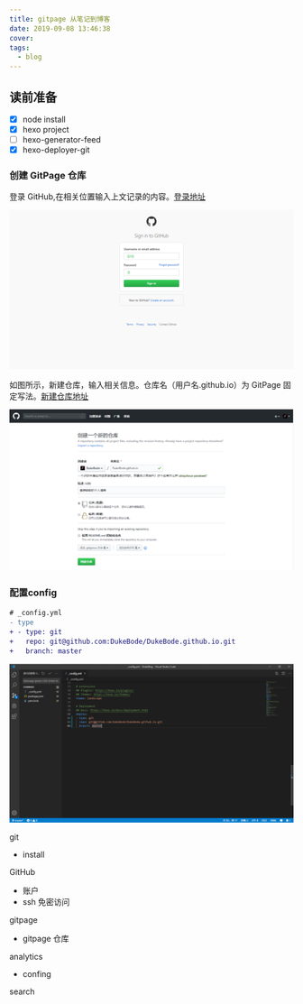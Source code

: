 ```yaml
---
title: gitpage 从笔记到博客
date: 2019-09-08 13:46:38
cover:
tags:
  - blog
---
```


<!-- more -->

## 读前准备
- [x] node install
- [x] hexo project
- [ ] hexo-generator-feed
- [x] hexo-deployer-git

### 创建 GitPage 仓库

登录 GitHub,在相关位置输入上文记录的内容。[登录地址](https://github.com/login)

![GitHub 登录界面](/img/blog/2.png)

如图所示，新建仓库，输入相关信息。仓库名（用户名.github.io）为 GitPage 固定写法。[新建仓库地址](https://github.com/new)

![仓库创建界面](/img/gitpage/2.png)

### 配置config

```diff
# _config.yml
- type
+ - type: git
+   repo: git@github.com:DukeBode/DukeBode.github.io.git
+   branch: master
```

![config配置](/img/gitpage/4.png)

git
- install

GitHub
- 账户
- ssh 免密访问

gitpage
- gitpage 仓库

analytics
- confing

search










